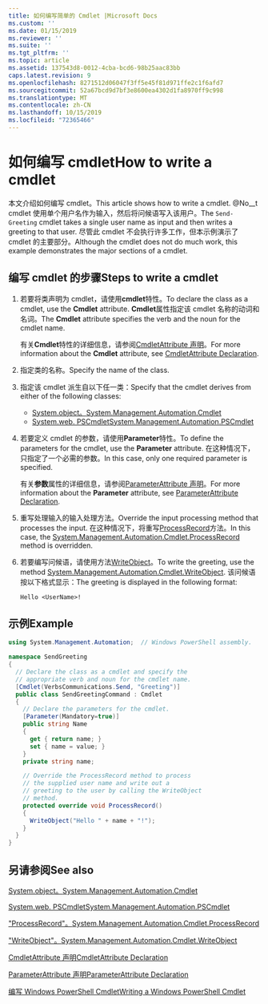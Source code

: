 ```yaml
---
title: 如何编写简单的 Cmdlet |Microsoft Docs
ms.custom: ''
ms.date: 01/15/2019
ms.reviewer: ''
ms.suite: ''
ms.tgt_pltfrm: ''
ms.topic: article
ms.assetid: 137543d8-0012-4cba-bcd6-98b25aac83bb
caps.latest.revision: 9
ms.openlocfilehash: 8271512d06047f3ff5e45f81d971ffe2c1f6afd7
ms.sourcegitcommit: 52a67bcd9d7bf3e8600ea4302d1fa8970ff9c998
ms.translationtype: MT
ms.contentlocale: zh-CN
ms.lasthandoff: 10/15/2019
ms.locfileid: "72365466"
---
```

# <a name="how-to-write-a-cmdlet"></a><span data-ttu-id="27ca0-102">如何编写 cmdlet</span><span class="sxs-lookup"><span data-stu-id="27ca0-102">How to write a cmdlet</span></span>

<span data-ttu-id="27ca0-103">本文介绍如何编写 cmdlet。</span><span class="sxs-lookup"><span data-stu-id="27ca0-103">This article shows how to write a cmdlet.</span></span> <span data-ttu-id="27ca0-104">@No__t cmdlet 使用单个用户名作为输入，然后将问候语写入该用户。</span><span class="sxs-lookup"><span data-stu-id="27ca0-104">The `Send-Greeting` cmdlet takes a single user name as input and then writes a greeting to that user.</span></span> <span data-ttu-id="27ca0-105">尽管此 cmdlet 不会执行许多工作，但本示例演示了 cmdlet 的主要部分。</span><span class="sxs-lookup"><span data-stu-id="27ca0-105">Although the cmdlet does not do much work, this example demonstrates the major sections of a cmdlet.</span></span>

## <a name="steps-to-write-a-cmdlet"></a><span data-ttu-id="27ca0-106">编写 cmdlet 的步骤</span><span class="sxs-lookup"><span data-stu-id="27ca0-106">Steps to write a cmdlet</span></span>

1. <span data-ttu-id="27ca0-107">若要将类声明为 cmdlet，请使用**cmdlet**特性。</span><span class="sxs-lookup"><span data-stu-id="27ca0-107">To declare the class as a cmdlet, use the **Cmdlet** attribute.</span></span> <span data-ttu-id="27ca0-108">**Cmdlet**属性指定该 cmdlet 名称的动词和名词。</span><span class="sxs-lookup"><span data-stu-id="27ca0-108">The **Cmdlet** attribute specifies the verb and the noun for the cmdlet name.</span></span>

   <span data-ttu-id="27ca0-109">有关**Cmdlet**特性的详细信息，请参阅[CmdletAttribute 声明](cmdlet-attribute-declaration.md)。</span><span class="sxs-lookup"><span data-stu-id="27ca0-109">For more information about the **Cmdlet** attribute, see [CmdletAttribute Declaration](cmdlet-attribute-declaration.md).</span></span>

2. <span data-ttu-id="27ca0-110">指定类的名称。</span><span class="sxs-lookup"><span data-stu-id="27ca0-110">Specify the name of the class.</span></span>

3. <span data-ttu-id="27ca0-111">指定该 cmdlet 派生自以下任一类：</span><span class="sxs-lookup"><span data-stu-id="27ca0-111">Specify that the cmdlet derives from either of the following classes:</span></span>

   * [<span data-ttu-id="27ca0-112">System.object。</span><span class="sxs-lookup"><span data-stu-id="27ca0-112">System.Management.Automation.Cmdlet</span></span>](/dotnet/api/System.Management.Automation.Cmdlet)
   * [<span data-ttu-id="27ca0-113">System.web. PSCmdlet</span><span class="sxs-lookup"><span data-stu-id="27ca0-113">System.Management.Automation.PSCmdlet</span></span>](/dotnet/api/System.Management.Automation.PSCmdlet)

4. <span data-ttu-id="27ca0-114">若要定义 cmdlet 的参数，请使用**Parameter**特性。</span><span class="sxs-lookup"><span data-stu-id="27ca0-114">To define the parameters for the cmdlet, use the **Parameter** attribute.</span></span> <span data-ttu-id="27ca0-115">在这种情况下，只指定了一个必需的参数。</span><span class="sxs-lookup"><span data-stu-id="27ca0-115">In this case, only one required parameter is specified.</span></span>

   <span data-ttu-id="27ca0-116">有关**参数**属性的详细信息，请参阅[ParameterAttribute 声明](parameter-attribute-declaration.md)。</span><span class="sxs-lookup"><span data-stu-id="27ca0-116">For more information about the **Parameter** attribute, see [ParameterAttribute Declaration](parameter-attribute-declaration.md).</span></span>

5. <span data-ttu-id="27ca0-117">重写处理输入的输入处理方法。</span><span class="sxs-lookup"><span data-stu-id="27ca0-117">Override the input processing method that processes the input.</span></span> <span data-ttu-id="27ca0-118">在这种情况下，将重写[ProcessRecord](/dotnet/api/System.Management.Automation.Cmdlet.ProcessRecord)方法。</span><span class="sxs-lookup"><span data-stu-id="27ca0-118">In this case, the [System.Management.Automation.Cmdlet.ProcessRecord](/dotnet/api/System.Management.Automation.Cmdlet.ProcessRecord) method is overridden.</span></span>

6. <span data-ttu-id="27ca0-119">若要编写问候语，请使用方法[WriteObject](/dotnet/api/System.Management.Automation.Cmdlet.WriteObject)。</span><span class="sxs-lookup"><span data-stu-id="27ca0-119">To write the greeting, use the method [System.Management.Automation.Cmdlet.WriteObject](/dotnet/api/System.Management.Automation.Cmdlet.WriteObject).</span></span>
   <span data-ttu-id="27ca0-120">该问候语按以下格式显示：</span><span class="sxs-lookup"><span data-stu-id="27ca0-120">The greeting is displayed in the following format:</span></span>

   ```Output
   Hello <UserName>!
   ```

## <a name="example"></a><span data-ttu-id="27ca0-121">示例</span><span class="sxs-lookup"><span data-stu-id="27ca0-121">Example</span></span>

```csharp
using System.Management.Automation;  // Windows PowerShell assembly.

namespace SendGreeting
{
  // Declare the class as a cmdlet and specify the
  // appropriate verb and noun for the cmdlet name.
  [Cmdlet(VerbsCommunications.Send, "Greeting")]
  public class SendGreetingCommand : Cmdlet
  {
    // Declare the parameters for the cmdlet.
    [Parameter(Mandatory=true)]
    public string Name
    {
      get { return name; }
      set { name = value; }
    }
    private string name;

    // Override the ProcessRecord method to process
    // the supplied user name and write out a
    // greeting to the user by calling the WriteObject
    // method.
    protected override void ProcessRecord()
    {
      WriteObject("Hello " + name + "!");
    }
  }
}
```

## <a name="see-also"></a><span data-ttu-id="27ca0-122">另请参阅</span><span class="sxs-lookup"><span data-stu-id="27ca0-122">See also</span></span>

[<span data-ttu-id="27ca0-123">System.object。</span><span class="sxs-lookup"><span data-stu-id="27ca0-123">System.Management.Automation.Cmdlet</span></span>](/dotnet/api/System.Management.Automation.Cmdlet)

[<span data-ttu-id="27ca0-124">System.web. PSCmdlet</span><span class="sxs-lookup"><span data-stu-id="27ca0-124">System.Management.Automation.PSCmdlet</span></span>](/dotnet/api/System.Management.Automation.PSCmdlet)

[<span data-ttu-id="27ca0-125">"ProcessRecord"。</span><span class="sxs-lookup"><span data-stu-id="27ca0-125">System.Management.Automation.Cmdlet.ProcessRecord</span></span>](/dotnet/api/System.Management.Automation.Cmdlet.ProcessRecord)

[<span data-ttu-id="27ca0-126">"WriteObject"。</span><span class="sxs-lookup"><span data-stu-id="27ca0-126">System.Management.Automation.Cmdlet.WriteObject</span></span>](/dotnet/api/System.Management.Automation.Cmdlet.WriteObject)

[<span data-ttu-id="27ca0-127">CmdletAttribute 声明</span><span class="sxs-lookup"><span data-stu-id="27ca0-127">CmdletAttribute Declaration</span></span>](cmdlet-attribute-declaration.md)

[<span data-ttu-id="27ca0-128">ParameterAttribute 声明</span><span class="sxs-lookup"><span data-stu-id="27ca0-128">ParameterAttribute Declaration</span></span>](parameter-attribute-declaration.md)

[<span data-ttu-id="27ca0-129">编写 Windows PowerShell Cmdlet</span><span class="sxs-lookup"><span data-stu-id="27ca0-129">Writing a Windows PowerShell Cmdlet</span></span>](writing-a-windows-powershell-cmdlet.md)